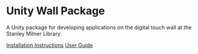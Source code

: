 # Unity Wall Package
A Unity package for developing applications on the digital touch wall at the Stanley Milner Library.

[Installation Instructions](https://github.com/haleyrequa/UnityWallPackage/blob/main/Documentation/Installation.MD)
[User Guide](https://github.com/haleyrequa/UnityWallPackage/blob/main/Documentation/UserGuide.MD)

